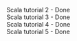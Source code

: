 Scala tutorial 2 - Done<br>
Scala tutorial 3 - Done<br>
Scala tutorial 4 - Done<br>
Scala tutorial 5 - Done<br>
